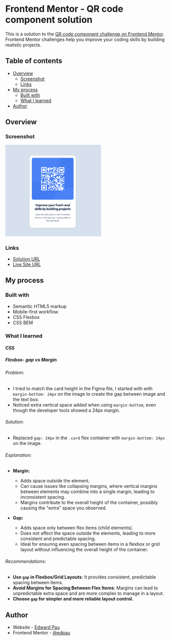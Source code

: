 # Frontend Mentor - QR code component solution

This is a solution to the [QR code component challenge on Frontend Mentor](https://www.frontendmentor.io/challenges/qr-code-component-iux_sIO_H). Frontend Mentor challenges help you improve your coding skills by building realistic projects. 

## Table of contents

- [Overview](#overview)
  - [Screenshot](#screenshot)
  - [Links](#links)
- [My process](#my-process)
  - [Built with](#built-with)
  - [What I learned](#what-i-learned)
- [Author](#author)

## Overview

### Screenshot
<img src="./images/screenshot.png" alt="Screenshot" width="300"/>


### Links

- [Solution URL](https://github.com/edpau/fm_qr-code-component)
- [Live Site URL](https://edpau.github.io/fm_qr-code-component/)

## My process

### Built with

- Semantic HTML5 markup
- Mobile-first workflow
- CSS Flexbox
- CSS BEM


### What I learned

#### CSS

##### Flexbox- gap vs Margin

###### Problem:
- I tried to match the card height in the Figma file, I started with with `margin-bottom: 24px` on the image to create the gap between image and the text box.
- Noticed extra vertical space added when using `margin-bottom`, even though the developer tools showed a 24px margin.

###### Solution:
- Replaced `gap: 24px` in the `.card` flex container with `margin-bottom: 24px` on the image.

###### Explanation:
- **Margin:**
  - Adds space outside the element.
  - Can cause issues like collapsing margins, where vertical margins between elements may combine into a single margin, leading to inconsistent spacing.
  - Margins contribute to the overall height of the container, possibly causing the "extra" space you observed.

- **Gap:**
  - Adds space only between flex items (child elements).
  - Does not affect the space outside the elements, leading to more consistent and predictable spacing.
  - Ideal for ensuring even spacing between items in a flexbox or grid layout without influencing the overall height of the container.

###### Recommendations:
- **Use `gap` in Flexbox/Grid Layouts**: It provides consistent, predictable spacing between items.
- **Avoid Margins for Spacing Between Flex Items**: Margins can lead to unpredictable extra space and are more complex to manage in a layout.
- **Choose `gap` for simpler and more reliable layout control.**


## Author
- Website - [Edward Pau](https://www.edpau.me)
- Frontend Mentor - [@edpau](https://www.frontendmentor.io/profile/edpau)

